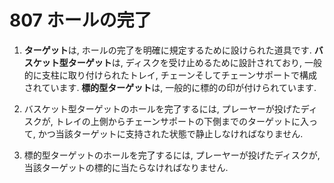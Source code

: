 # 807 ホールの完了

1. **ターゲット**は,
ホールの完了を明確に規定するために設けられた道具です.
**バスケット型ターゲット**は,
ディスクを受け止めるために設計されており,
一般的に支柱に取り付けられたトレイ, チェーンそしてチェーンサポートで構成されています.
**標的型ターゲット**は,
一般的に標的の印が付けられています.

1. バスケット型ターゲットのホールを完了するには,
プレーヤーが投げたディスクが,
トレイの上側からチェーンサポートの下側までのターゲットに入って,
かつ当該ターゲットに支持された状態で静止しなければなりません.

1. 標的型ターゲットのホールを完了するには,
プレーヤーが投げたディスクが,
当該ターゲットの標的に当たらなければなりません.
